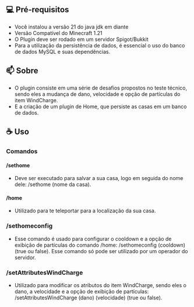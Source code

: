 ## 💻 Pré-requisitos
  - Você instalou a versão 21 do java jdk em diante
  - Versão Compatível do Minecraft 1.21
  - O Plugin deve ser rodado em um servidor Spigot/Bukkit
  - Para a utilização da persistência de dados, é essencial o uso do banco de dados MySQL e suas dependências.
## 📫 Sobre
  - O plugin consiste em uma série de desafios propostos no teste técnico, sendo eles a mudança de dano, velocidade e opção de partículas do item WindCharge.
  - E a criação de um plugin de Home, que persiste as casas em um banco de dados.
## ☕ Uso
### Comandos
  #### /sethome
  - Deve ser executado para salvar a sua casa, logo em seguida do nome dele: /sethome (nome da casa).
  #### /home
  - Utilizado para te teleportar para a localização da sua casa.
  ### /sethomeconfig
  - Esse comando é usado para configurar o cooldown e a opção de exibição de partículas do comando /home: /sethomeconfig (cooldown) (true ou false). Esse comando só pode ser utilizado por um operador do servidor.
  ### /setAttributesWindCharge
  - Utilizado para modificar os atributos do item WindCharge, sendo eles o dano, a velocidade e a opção de exibição de partículas: /setAttributesWindCharge (dano) (velocidade) (true ou false).







